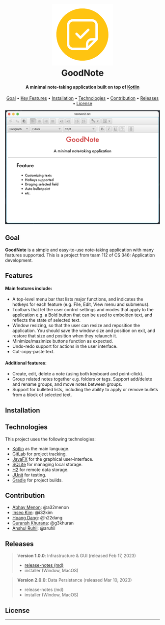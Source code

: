 <h1 align="center">
  <br>
  <img src="logo.png" alt="GoodNote" width="200"></a>
  <br>
  GoodNote
  <br>
</h1>

<h4 align="center">A minimal note-taking application built on top of <a href="https://kotlinlang.org/" target="_blank">Kotlin</a></h4>

<p align="center">
  <a href="#goal">Goal</a> •
  <a href="#features">Key Features</a> •
  <a href="#installation">Installation</a> •
  <a href="#technologies">Technologies</a> •
  <a href="#contribution">Contribution</a> •
  <a href="#releases">Releases</a> •
  <a href="#license">License</a>
</p>

![screenshot](interface.png)

## Goal
**GoodNote** is a simple and easy-to-use note-taking application with many features supported. This is a project from team 112 of CS 346: Application development.

## Features
#### Main features include:
- A top-level menu bar that lists major functions, and indicates the hotkeys for each feature (e.g. File, Edit, View menu and submenus). 
- Toolbars that let the user control settings and modes that apply to the application e.g. a Bold button that can be used to embolden text, and reflects the state of selected text. 
- Window resizing, so that the user can resize and reposition the application. You should save the window size and position on exit, and restore that size and position when they relaunch it. 
- Minimize/mazimize buttons function as expected. 
- Undo-redo support for actions in the user interface. 
- Cut-copy-paste text.

#### Additional features:
- Create, edit, delete a note (using both keyboard and point-click). 
- Group related notes together e.g. folders or tags. Support add/delete and rename groups, and move notes between groups.
- Support for bulleted lists, including the ability to apply or remove bullets from a block of selected text.

## Installation


## Technologies

This project uses the following technologies:

- [Kotlin](https://kotlinlang.org/) as the main language.
- [GitLab](https://about.gitlab.com/) for project tracking.
- [JavaFX](https://openjfx.io/) for the graphical user-interface.
- [SQLite](https://www.sqlite.org/index.html) for managing local storage.
- [H2](https://www.h2database.com/html/main.html) for remote data storage.
- [JUnit](https://junit.org/junit5/) for testing.
- [Gradle](https://gradle.org/) for project builds.

## Contribution

- [Abhay Menon](https://git.uwaterloo.ca/a32menon): @a32menon
- [Inseo Kim](https://git.uwaterloo.ca/i32kim): @i32kim
- [Hoang Dang](https://git.uwaterloo.ca/h22dang): @h22dang
- [Guransh Khurana](https://git.uwaterloo.ca/g3khuran): @g3khuran
- [Anshul Ruhil](https://git.uwaterloo.ca/aruhil): @aruhil

## Releases

> V**ersion 1.0.0**: Infrastructure & GUI (released Feb 17, 2023)
> * [release-notes (md)](releases/v1.0.0-release-notes.md)
> * installer (Window, MacOS)

>**Version 2.0.0**: Data Persistance (released Mar 10, 2023)
> * release-notes (md)
> * installer (Window, MacOS)

## License

---


